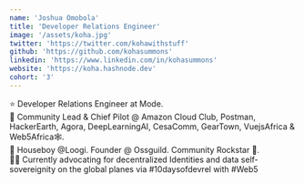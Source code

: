 ```yaml
---
name: 'Joshua Omobola'
title: 'Developer Relations Engineer'
image: '/assets/koha.jpg'
twitter: 'https://twitter.com/kohawithstuff'
github: 'https://github.com/kohasummons'
linkedin: 'https://www.linkedin.com/in/kohasummons'
website: 'https://koha.hashnode.dev'
cohort: '3'
---
```


<div>
  ⭐ Developer Relations Engineer at Mode. <br/>
  👻 Community Lead & Chief Pilot @ Amazon Cloud Club, Postman, HackerEarth, Agora, DeepLearningAI,
  CesaComm, GearTown, VuejsAfrica & Web5Africa🕸️. <br/>
  💜 Houseboy @Loogi. Founder @ Ossguild. Community Rockstar 🌵. 
</div>

<div class="mt-4">
  🏄‍♀️ Currently advocating for decentralized Identities and data self-sovereignity on the global planes via #10daysofdevrel with #Web5
</div>
